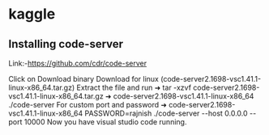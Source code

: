 # kaggle

## Installing code-server
Link:-https://github.com/cdr/code-server

Click on Download binary 
Download for linux (code-server2.1698-vsc1.41.1-linux-x86_64.tar.gz)
Extract the file and run
➜  tar -xzvf code-server2.1698-vsc1.41.1-linux-x86_64.tar.gz 
➜  code-server2.1698-vsc1.41.1-linux-x86_64 ./code-server 
For custom port and password
➜  code-server2.1698-vsc1.41.1-linux-x86_64 PASSWORD=rajnish ./code-server --host 0.0.0.0 --port 10000
Now you have visual studio code running.

